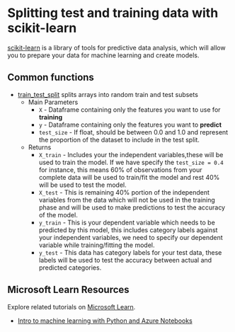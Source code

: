 # Splitting test and training data with scikit-learn

[scikit-learn](https://scikit-learn.org/) is a library of tools for predictive data analysis, which will allow you to prepare your data for machine learning and create models.

## Common functions

- [train_test_split](https://scikit-learn.org/stable/modules/generated/sklearn.model_selection.train_test_split.html) splits arrays into random train and test subsets
  - Main Parameters
    - `X` - Dataframe containing only the features you want to use for **training**
    - `y` - Dataframe containing only the features you want to **predict**
    - `test_size` - If float, should be between 0.0 and 1.0 and represent the proportion of the dataset to include in the test split.
  - Returns
    - `X_train` - Includes your the independent variables,these will be used to train the model. If we have specify the `test_size = 0.4` for instance, this means 60% of observations from your complete data will be used to train/fit the model and rest 40% will be used to test the model.
    - `X_test` - This is remaining 40% portion of the independent variables from the data which will not be used in the training phase and will be used to make predictions to test the accuracy of the model.
    - `y_train` - This is your dependent variable which needs to be predicted by this model, this includes category labels against your independent variables, we need to specify our dependent variable while training/fitting the model.
    - `y_test` - This data has category labels for your test data, these labels will be used to test the accuracy between actual and predicted categories.

## Microsoft Learn Resources

Explore related tutorials on [Microsoft Learn](https://learn.microsoft.com/?WT.mc_id=python-c9-niner).

- [Intro to machine learning with Python and Azure Notebooks](https://docs.microsoft.com/learn/paths/intro-to-ml-with-python/?WT.mc_id=python-c9-niner)
